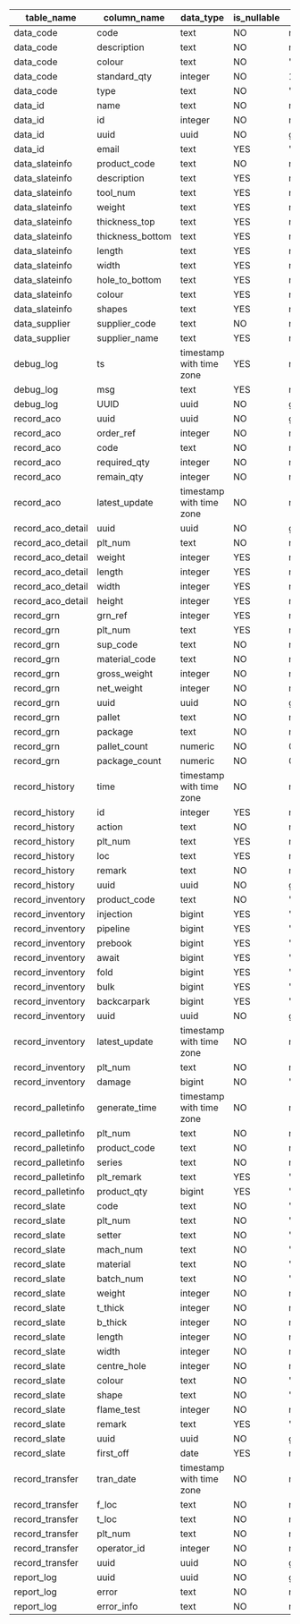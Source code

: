 | table_name        | column_name      | data_type                | is_nullable | column_default    | character_maximum_length |
| ----------------- | ---------------- | ------------------------ | ----------- | ----------------- | ------------------------ |
| data_code         | code             | text                     | NO          | null              | null                     |
| data_code         | description      | text                     | NO          | null              | null                     |
| data_code         | colour           | text                     | NO          | 'Black'::text     | null                     |
| data_code         | standard_qty     | integer                  | NO          | 1                 | null                     |
| data_code         | type             | text                     | NO          | '-'::text         | null                     |
| data_id           | name             | text                     | NO          | null              | null                     |
| data_id           | id               | integer                  | NO          | null              | null                     |
| data_id           | uuid             | uuid                     | NO          | gen_random_uuid() | null                     |
| data_id           | email            | text                     | YES         | ''::text          | null                     |
| data_slateinfo    | product_code     | text                     | NO          | null              | null                     |
| data_slateinfo    | description      | text                     | YES         | null              | null                     |
| data_slateinfo    | tool_num         | text                     | YES         | null              | null                     |
| data_slateinfo    | weight           | text                     | YES         | null              | null                     |
| data_slateinfo    | thickness_top    | text                     | YES         | null              | null                     |
| data_slateinfo    | thickness_bottom | text                     | YES         | null              | null                     |
| data_slateinfo    | length           | text                     | YES         | null              | null                     |
| data_slateinfo    | width            | text                     | YES         | null              | null                     |
| data_slateinfo    | hole_to_bottom   | text                     | YES         | null              | null                     |
| data_slateinfo    | colour           | text                     | YES         | null              | null                     |
| data_slateinfo    | shapes           | text                     | YES         | null              | null                     |
| data_supplier     | supplier_code    | text                     | NO          | null              | null                     |
| data_supplier     | supplier_name    | text                     | YES         | null              | null                     |
| debug_log         | ts               | timestamp with time zone | YES         | now()             | null                     |
| debug_log         | msg              | text                     | YES         | null              | null                     |
| debug_log         | UUID             | uuid                     | NO          | gen_random_uuid() | null                     |
| record_aco        | uuid             | uuid                     | NO          | gen_random_uuid() | null                     |
| record_aco        | order_ref        | integer                  | NO          | null              | null                     |
| record_aco        | code             | text                     | NO          | null              | null                     |
| record_aco        | required_qty     | integer                  | NO          | null              | null                     |
| record_aco        | remain_qty       | integer                  | NO          | null              | null                     |
| record_aco        | latest_update    | timestamp with time zone | NO          | now()             | null                     |
| record_aco_detail | uuid             | uuid                     | NO          | gen_random_uuid() | null                     |
| record_aco_detail | plt_num          | text                     | NO          | null              | null                     |
| record_aco_detail | weight           | integer                  | YES         | null              | null                     |
| record_aco_detail | length           | integer                  | YES         | null              | null                     |
| record_aco_detail | width            | integer                  | YES         | null              | null                     |
| record_aco_detail | height           | integer                  | YES         | null              | null                     |
| record_grn        | grn_ref          | integer                  | YES         | null              | null                     |
| record_grn        | plt_num          | text                     | YES         | null              | null                     |
| record_grn        | sup_code         | text                     | NO          | null              | null                     |
| record_grn        | material_code    | text                     | NO          | null              | null                     |
| record_grn        | gross_weight     | integer                  | NO          | null              | null                     |
| record_grn        | net_weight       | integer                  | NO          | null              | null                     |
| record_grn        | uuid             | uuid                     | NO          | gen_random_uuid() | null                     |
| record_grn        | pallet           | text                     | NO          | null              | null                     |
| record_grn        | package          | text                     | NO          | null              | null                     |
| record_grn        | pallet_count     | numeric                  | NO          | 0.0               | null                     |
| record_grn        | package_count    | numeric                  | NO          | 0.0               | null                     |
| record_history    | time             | timestamp with time zone | NO          | now()             | null                     |
| record_history    | id               | integer                  | YES         | null              | null                     |
| record_history    | action           | text                     | NO          | null              | null                     |
| record_history    | plt_num          | text                     | YES         | null              | null                     |
| record_history    | loc              | text                     | YES         | null              | null                     |
| record_history    | remark           | text                     | NO          | null              | null                     |
| record_history    | uuid             | uuid                     | NO          | gen_random_uuid() | null                     |
| record_inventory  | product_code     | text                     | NO          | ''::text          | null                     |
| record_inventory  | injection        | bigint                   | YES         | '0'::bigint       | null                     |
| record_inventory  | pipeline         | bigint                   | YES         | '0'::bigint       | null                     |
| record_inventory  | prebook          | bigint                   | YES         | '0'::bigint       | null                     |
| record_inventory  | await            | bigint                   | YES         | '0'::bigint       | null                     |
| record_inventory  | fold             | bigint                   | YES         | '0'::bigint       | null                     |
| record_inventory  | bulk             | bigint                   | YES         | '0'::bigint       | null                     |
| record_inventory  | backcarpark      | bigint                   | YES         | '0'::bigint       | null                     |
| record_inventory  | uuid             | uuid                     | NO          | gen_random_uuid() | null                     |
| record_inventory  | latest_update    | timestamp with time zone | NO          | now()             | null                     |
| record_inventory  | plt_num          | text                     | NO          | null              | null                     |
| record_inventory  | damage           | bigint                   | NO          | '0'::bigint       | null                     |
| record_palletinfo | generate_time    | timestamp with time zone | NO          | now()             | null                     |
| record_palletinfo | plt_num          | text                     | NO          | null              | null                     |
| record_palletinfo | product_code     | text                     | NO          | null              | null                     |
| record_palletinfo | series           | text                     | NO          | null              | null                     |
| record_palletinfo | plt_remark       | text                     | YES         | ''::text          | null                     |
| record_palletinfo | product_qty      | bigint                   | YES         | '0'::bigint       | null                     |
| record_slate      | code             | text                     | NO          | ''::text          | null                     |
| record_slate      | plt_num          | text                     | NO          | ''::text          | null                     |
| record_slate      | setter           | text                     | NO          | ''::text          | null                     |
| record_slate      | mach_num         | text                     | NO          | ''::text          | null                     |
| record_slate      | material         | text                     | NO          | ''::text          | null                     |
| record_slate      | batch_num        | text                     | NO          | ''::text          | null                     |
| record_slate      | weight           | integer                  | NO          | null              | null                     |
| record_slate      | t_thick          | integer                  | NO          | null              | null                     |
| record_slate      | b_thick          | integer                  | NO          | null              | null                     |
| record_slate      | length           | integer                  | NO          | null              | null                     |
| record_slate      | width            | integer                  | NO          | null              | null                     |
| record_slate      | centre_hole      | integer                  | NO          | null              | null                     |
| record_slate      | colour           | text                     | NO          | ''::text          | null                     |
| record_slate      | shape            | text                     | NO          | ''::text          | null                     |
| record_slate      | flame_test       | integer                  | NO          | null              | null                     |
| record_slate      | remark           | text                     | YES         | ''::text          | null                     |
| record_slate      | uuid             | uuid                     | NO          | gen_random_uuid() | null                     |
| record_slate      | first_off        | date                     | YES         | null              | null                     |
| record_transfer   | tran_date        | timestamp with time zone | NO          | now()             | null                     |
| record_transfer   | f_loc            | text                     | NO          | null              | null                     |
| record_transfer   | t_loc            | text                     | NO          | null              | null                     |
| record_transfer   | plt_num          | text                     | NO          | null              | null                     |
| record_transfer   | operator_id      | integer                  | NO          | null              | null                     |
| record_transfer   | uuid             | uuid                     | NO          | gen_random_uuid() | null                     |
| report_log        | uuid             | uuid                     | NO          | gen_random_uuid() | null                     |
| report_log        | error            | text                     | NO          | null              | null                     |
| report_log        | error_info       | text                     | NO          | null              | null                     |